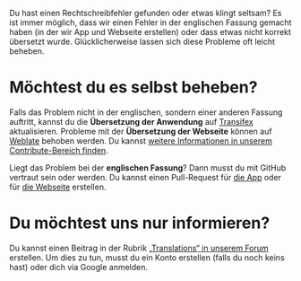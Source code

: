 Du hast einen Rechtschreibfehler gefunden oder etwas klingt seltsam? Es ist immer möglich, dass wir einen Fehler in der englischen Fassung gemacht haben (in der wir App und Webseite erstellen) oder dass etwas nicht korrekt übersetzt wurde. Glücklicherweise lassen sich diese Probleme oft leicht beheben.

# Möchtest du es selbst beheben?

Falls das Problem nicht in der englischen, sondern einer anderen Fassung auftritt, kannst du die **Übersetzung der Anwendung** auf [Transifex](https://www.transifex.com/antennapod/antennapod/core-values/) aktualisieren. Probleme mit der **Übersetzung der Webseite** können auf [Weblate](https://hosted.weblate.org/projects/antennapod/) behoben werden. Du kannst [weitere Informationen in unserem Contribute-Bereich finden](/de/contribute/translate).

Liegt das Problem bei der **englischen Fassung**? Dann musst du mit GitHub vertraut sein oder werden. Du kannst einen Pull-Request für [die App](https://github.com/AntennaPod/AntennaPod/) oder für [die Webseite](https://github.com/AntennaPod/antennapod.github.io) erstellen.

# Du möchtest uns nur informieren?

Du kannst einen Beitrag in der Rubrik [„Translations“ in unserem Forum](https://forum.antennapod.org/c/translations/11) erstellen. Um dies zu tun, musst du ein Konto erstellen (falls du noch keins hast) oder dich via Google anmelden.
